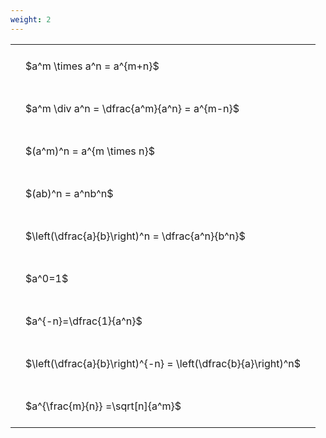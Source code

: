 ```yaml
---
weight: 2
---
```


<style type="text/css">
#T_6378e187 th.col_heading {
  text-align: left;
  font-size: 1em;
}
#T_6378e187 td {
  text-align: left;
  font-size: 1em;
  padding: 1.5em;
}
</style>
<table id="T_6378e187">
  <thead>
  </thead>
  <tbody>
    <tr>
      <td id="T_6378e187_row0_col0" class="data row0 col0" >$a^m \times a^n = a^{m+n}$</td>
    </tr>
    <tr>
      <td id="T_6378e187_row1_col0" class="data row1 col0" >$a^m \div a^n = \dfrac{a^m}{a^n} = a^{m-n}$</td>
    </tr>
    <tr>
      <td id="T_6378e187_row2_col0" class="data row2 col0" >$(a^m)^n = a^{m \times n}$</td>
    </tr>
    <tr>
      <td id="T_6378e187_row3_col0" class="data row3 col0" >$(ab)^n = a^nb^n$</td>
    </tr>
    <tr>
      <td id="T_6378e187_row4_col0" class="data row4 col0" >$\left(\dfrac{a}{b}\right)^n = \dfrac{a^n}{b^n}$</td>
    </tr>
    <tr>
      <td id="T_6378e187_row5_col0" class="data row5 col0" >$a^0=1$</td>
    </tr>
    <tr>
      <td id="T_6378e187_row6_col0" class="data row6 col0" >$a^{-n}=\dfrac{1}{a^n}$</td>
    </tr>
    <tr>
      <td id="T_6378e187_row7_col0" class="data row7 col0" >$\left(\dfrac{a}{b}\right)^{-n} = \left(\dfrac{b}{a}\right)^n$</td>
    </tr>
    <tr>
      <td id="T_6378e187_row8_col0" class="data row8 col0" >$a^{\frac{m}{n}} =\sqrt[n]{a^m}$</td>
    </tr>
  </tbody>
</table>
